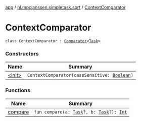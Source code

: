 [app](../../index.md) / [nl.mpcjanssen.simpletask.sort](../index.md) / [ContextComparator](.)

# ContextComparator

`class ContextComparator : `[`Comparator`](http://docs.oracle.com/javase/6/docs/api/java/util/Comparator.html)`<`[`Task`](../../nl.mpcjanssen.simpletask.task/-task/index.md)`>`

### Constructors

| Name | Summary |
|---|---|
| [&lt;init&gt;](-init-.md) | `ContextComparator(caseSensitive: `[`Boolean`](https://kotlinlang.org/api/latest/jvm/stdlib/kotlin/-boolean/index.html)`)` |

### Functions

| Name | Summary |
|---|---|
| [compare](compare.md) | `fun compare(a: `[`Task`](../../nl.mpcjanssen.simpletask.task/-task/index.md)`?, b: `[`Task`](../../nl.mpcjanssen.simpletask.task/-task/index.md)`?): `[`Int`](https://kotlinlang.org/api/latest/jvm/stdlib/kotlin/-int/index.html) |
